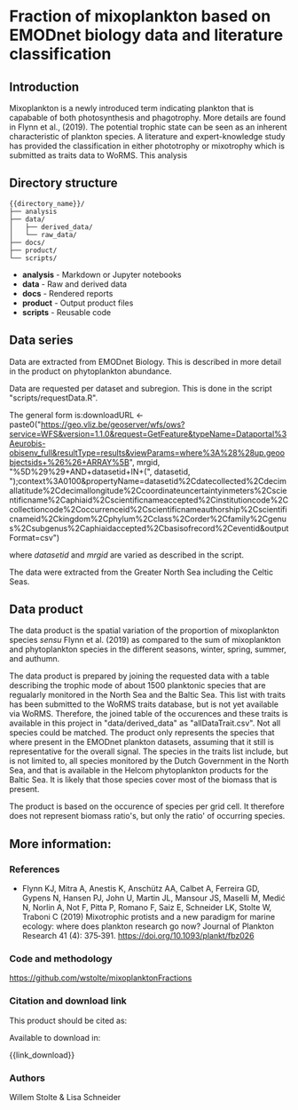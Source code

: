 # Fraction of mixoplankton based on EMODnet biology data and literature classification


## Introduction

Mixoplankton is a newly introduced term indicating plankton that is capabable of both photosynthesis and phagotrophy. More details are found in Flynn et al., (2019). The potential trophic state can be seen as an inherent characteristic of plankton species. A literature and expert-knowledge study has provided the classification in either phototrophy or mixotrophy which is submitted as traits data to WoRMS. This analysis 

## Directory structure

```
{{directory_name}}/
├── analysis
├── data/
│   ├── derived_data/
│   └── raw_data/
├── docs/
├── product/
└── scripts/
```

* **analysis** - Markdown or Jupyter notebooks
* **data** - Raw and derived data
* **docs** - Rendered reports
* **product** - Output product files
* **scripts** - Reusable code

## Data series

Data are extracted from EMODnet Biology. This is described in more detail in the product on phytoplankton abundance.

Data are requested per dataset and subregion. This is done in the script "scripts/requestData.R". 

The general form is:downloadURL <- paste0("https://geo.vliz.be/geoserver/wfs/ows?service=WFS&version=1.1.0&request=GetFeature&typeName=Dataportal%3Aeurobis-obisenv_full&resultType=results&viewParams=where%3A%28%28up.geoobjectsids+%26%26+ARRAY%5B", mrgid, "%5D%29%29+AND+datasetid+IN+(", datasetid, ");context%3A0100&propertyName=datasetid%2Cdatecollected%2Cdecimallatitude%2Cdecimallongitude%2Ccoordinateuncertaintyinmeters%2Cscientificname%2Caphiaid%2Cscientificnameaccepted%2Cinstitutioncode%2Ccollectioncode%2Coccurrenceid%2Cscientificnameauthorship%2Cscientificnameid%2Ckingdom%2Cphylum%2Cclass%2Corder%2Cfamily%2Cgenus%2Csubgenus%2Caphiaidaccepted%2Cbasisofrecord%2Ceventid&outputFormat=csv")

where *datasetid* and *mrgid* are varied as described in the script. 

The data were extracted from the Greater North Sea including the Celtic Seas.

## Data product

The data product is the spatial variation of the proportion of mixoplankton species *sensu* Flynn et al. (2019) as compared to the sum of mixoplankton and phytoplankton species in the different seasons, winter, spring, summer, and authumn.

The data product is prepared by joining the requested data with a table describing the trophic mode of about 1500 planktonic species that are regualarly  monitored in the North Sea and the Baltic Sea. This list with traits has been submitted to the WoRMS traits database, but is not yet available via WoRMS. Therefore, the joined table of the occurences and these traits is available in this project in "data/derived_data" as "allDataTrait.csv". 
Not all species could be matched. The product only represents the species that where present in the EMODnet plankton datasets, assuming that it still is representative for the overall signal. The species in the traits list include, but is not limited to, all species monitored by the Dutch Government in the North Sea, and that is available in the Helcom phytoplankton products for the Baltic Sea. It is likely that those species cover most of the biomass that is present. 

The product is based on the occurence of species per grid cell. It therefore does not represent biomass ratio's, but only the ratio' of occurring species. 




## More information:



### References

* Flynn KJ, Mitra A, Anestis K, Anschütz AA, Calbet A, Ferreira GD, Gypens N, Hansen PJ, John U, Martin JL, Mansour JS, Maselli M, Medić N, Norlin A, Not F, Pitta P, Romano F, Saiz E, Schneider LK, Stolte W, Traboni C (2019) Mixotrophic protists and a new paradigm for marine ecology: where does plankton research go now? Journal of Plankton Research 41 (4): 375‑391. https://doi.org/10.1093/plankt/fbz026

### Code and methodology

https://github.com/wstolte/mixoplanktonFractions

### Citation and download link

This product should be cited as:



Available to download in:

{{link_download}}

### Authors

Willem Stolte & Lisa Schneider

